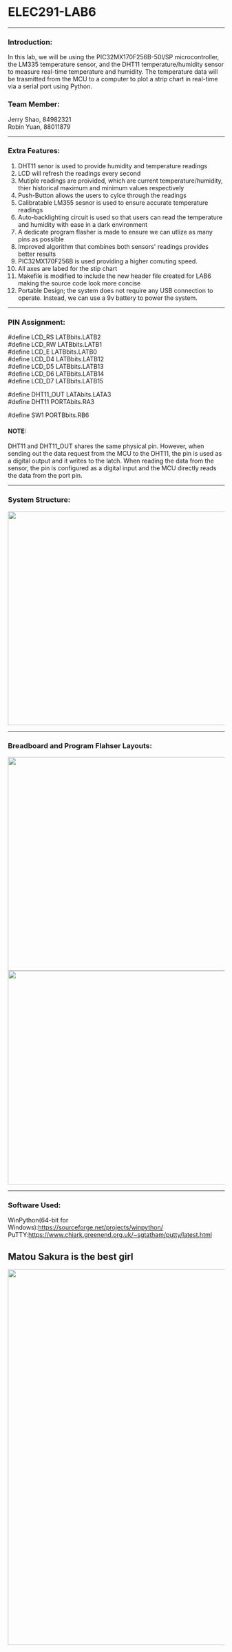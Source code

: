 # ELEC291-LAB6

------------

### Introduction:

In this lab, we will be using the PIC32MX170F256B-50I/SP microcontroller, the LM335 temperature sensor, and the DHT11 temperature/humidity sensor to measure real-time temperature and humidity. The temperature data will be trasmitted from the MCU to a computer to plot a strip chart in real-time via a serial port using Python.

### Team Member:
Jerry Shao, 84982321 \
Robin Yuan, 88011879

------------

### Extra Features:

1. DHT11 senor is used to provide humidity and temperature readings
2. LCD will refresh the readings every second
3. Mutiple readings are proivided, which are current temperature/humidity, thier historical maximum and minimum values respectively
4. Push-Button allows the users to cylce through the readings
5. Calibratable LM355 sesnor is used to ensure accurate temperature readings 
6. Auto-backlighting circuit is used so that users can read the temperature and humidity with ease in a dark environment
7. A dedicate program flasher is made to ensure we can utlize as many pins as possible
8. Improved algorithm that combines both sensors' readings provides better results
9. PIC32MX170F256B is used providing a higher comuting speed.
10. All axes are labed for the stip chart
11. Makefile is modified to include the new header file created for LAB6 making the source code look more concise
12. Portable Design; the system does not require any USB connection to operate. Instead, we can use a 9v battery to power the system.

------------

### PIN Assignment:


  #define LCD_RS  LATBbits.LATB2\
  #define LCD_RW  LATBbits.LATB1\
  #define LCD_E   LATBbits.LATB0\
  #define LCD_D4  LATBbits.LATB12\
  #define LCD_D5  LATBbits.LATB13\
  #define LCD_D6  LATBbits.LATB14\
  #define LCD_D7  LATBbits.LATB15

  #define DHT11_OUT LATAbits.LATA3\
  #define DHT11     PORTAbits.RA3

  #define	SW1     PORTBbits.RB6  

#### NOTE: 
DHT11 and DHT11_OUT shares the same physical pin. However, when sending out the data request from the MCU to the DHT11, the pin is used as a digital output and it writes to the latch. When reading the data from the sensor, the pin is configured as a digital input and the MCU directly reads the data from the port pin.

------------

### System Structure:
<img src="https://user-images.githubusercontent.com/68177491/111743592-2df4b700-8847-11eb-930a-67bf5d76816b.jpg" width="663" height="496"/>

------------

### Breadboard and Program Flahser Layouts:

<img src="https://user-images.githubusercontent.com/68177491/111744711-e3743a00-8848-11eb-805f-ad25ed122f7c.jpg" width="663" height="496"/>
<img src="https://user-images.githubusercontent.com/68177491/111744652-c9d2f280-8848-11eb-918d-c04131beacb1.jpg" width="663" height="496"/>

------------
### Software Used:
WinPython(64-bit for Windows):https://sourceforge.net/projects/winpython/ \
PuTTY:https://www.chiark.greenend.org.uk/~sgtatham/putty/latest.html 

## Matou Sakura is the best girl

<img src="https://user-images.githubusercontent.com/68177491/111581768-1a7a1b00-8777-11eb-8804-cf1e24364a15.jpeg" width="627" height="872"/>
